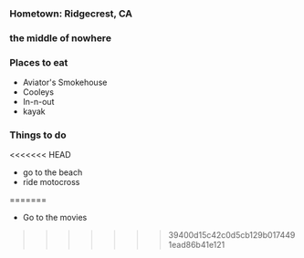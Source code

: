 ### Hometown: Ridgecrest, CA
### the middle of nowhere


### Places to eat

- Aviator's Smokehouse
- Cooleys
- In-n-out
- kayak

### Things to do
<<<<<<< HEAD
- go to the beach
- ride motocross

=======
- Go to the movies
>>>>>>> 39400d15c42c0d5cb129b0174491ead86b41e121
